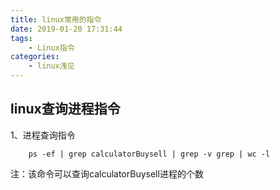 ```yaml
---
title: linux常用的指令
date: 2019-01-20 17:31:44
tags: 
    - Linux指令
categories: 
    - linux浅见
---
```

## linux查询进程指令
1、进程查询指令
```1c
    ps -ef | grep calculatorBuysell | grep -v grep | wc -l
```
注：该命令可以查询calculatorBuysell进程的个数

